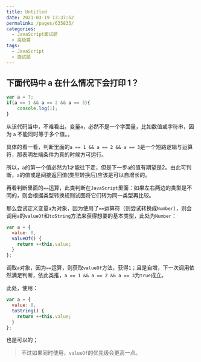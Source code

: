 ```yaml
---
title: Untitled
date: 2021-03-19 13:37:52
permalink: /pages/635835/
categories:
  - JavaScript面试题
  - 高级篇
tags:
  - JavaScript
  - 面试题
---
```


## 下面代码中 a 在什么情况下会打印 1？

```javascript
var a = ?;
if(a == 1 && a == 2 && a == 3){
 	console.log(1);
}
```

从该代码当中，不难看出。变量`a`，必然不是一个字面量，比如数值或字符串，因为 `a` 不能同时等于多个值。。

具体的看一看，判断里面的`a == 1 && a == 2 && a == 3`是一个短路逻辑与运算符，那表明左端条件为真的时候方可运行。

所以，`a`的第一个值必然为1才能往下走，但是下一步`a`的值有期望是2。由此可判断，`a`的值或是间接返回值(类型转换后)应该是可以自增长的。

再看判断里面的`==`运算，此类判断在`JavaScript`里面：如果左右两边的类型是不同的，则会根据类型转换规则试图将它们转为同一类型再比较。

那么尝试定义变量`a`为对象，因为使用了`==`运算符（则尝试转换成`Number`），则会调用`a`的`valueOf`和`toString`方法来获得想要的基本类型，此处为`Number`：

```javascript
var a = {
  value: 0,
  valueOf() {
    return ++this.value;
  }
};
```

调取`a`对象，因为`==`运算，则获取`valueOf`方法，获得`1`；且是自增，下一次调用依然满足判断，依此类推，`a == 1 && a == 2 && a == 3`为`true`成立。

此处，使用：

```javascript
var a = {
  value: 0,
  toString() {
    return ++this.value;
  }
};
```

也是可以的；

>  不过如果同时使用，`valueOf`的优先级会更高一点。

